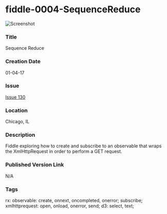 fiddle-0004-SequenceReduce
======

![Screenshot](screenshot.png)


### Title

Sequence Reduce


### Creation Date

01-04-17


### Issue

[Issue 130](https://github.com/bradyhouse/house/issues/130)


### Location

Chicago, IL


### Description

Fiddle exploring how to create and subscribe to an observable that wraps the XmlHttpRequest in order to perform
a GET request.


### Published Version Link

N/A


### Tags

rx: observable: create, onnext, oncompleted, onerror; subscribe;
xmlhttprequest: open, onload, onerror, send;
d3: select, text;
